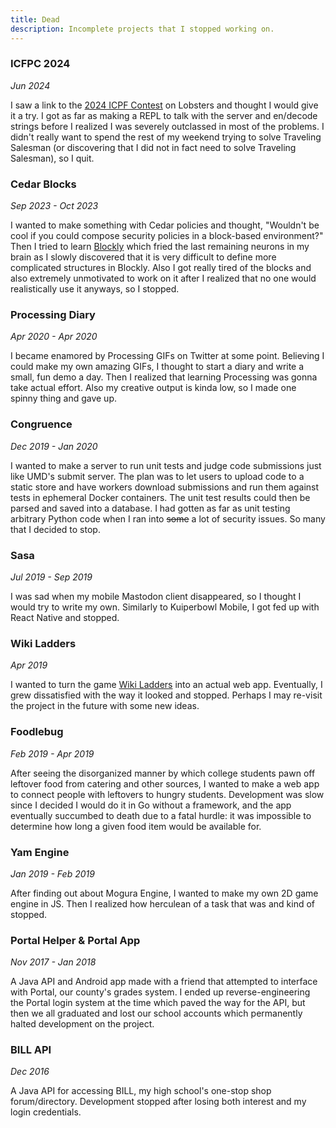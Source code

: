 ```yaml
---
title: Dead
description: Incomplete projects that I stopped working on.
---
```


### ICFPC 2024

*Jun 2024*

I saw a link to the [2024 ICPF Contest](https://icfpcontest2024.github.io/) on
Lobsters and thought I would give it a try. I got as far as making a REPL to
talk with the server and en/decode strings before I realized I was severely
outclassed in most of the problems. I didn't really want to spend the rest of my
weekend trying to solve Traveling Salesman (or discovering that I did not in
fact need to solve Traveling Salesman), so I quit.


### Cedar Blocks

*Sep 2023 - Oct 2023*

I wanted to make something with Cedar policies and thought, "Wouldn't be cool if
you could compose security policies in a block-based environment?" Then I tried
to learn [Blockly](https://developers.google.com/blockly/) which fried the last
remaining neurons in my brain as I slowly discovered that it is very difficult
to define more complicated structures in Blockly. Also I got really tired of the
blocks and also extremely unmotivated to work on it after I realized that no one
would realistically use it anyways, so I stopped.


### Processing Diary

*Apr 2020 - Apr 2020*

I became enamored by Processing GIFs on Twitter at some point. Believing I could
make my own amazing GIFs, I thought to start a diary and write a small, fun demo
a day. Then I realized that learning Processing was gonna take actual effort.
Also my creative output is kinda low, so I made one spinny thing and gave up.

### Congruence

*Dec 2019 - Jan 2020*

I wanted to make a server to run unit tests and judge code submissions just like
UMD's submit server. The plan was to let users to upload code to a static store
and have workers download submissions and run them against tests in ephemeral
Docker containers. The unit test results could then be parsed and saved into a
database. I had gotten as far as unit testing arbitrary Python code when I ran
into <s>some</s> a lot of security issues. So many that I decided to stop.

### Sasa

*Jul 2019 - Sep 2019*

I was sad when my mobile Mastodon client disappeared, so I thought I would try
to write my own. Similarly to Kuiperbowl Mobile, I got fed up with React Native
and stopped.

### Wiki Ladders

*Apr 2019*

I wanted to turn the game [Wiki
Ladders](https://en.wikipedia.org/wiki/Wikipedia:Wiki_Ladders) into an actual
web app. Eventually, I grew dissatisfied with the way it looked and stopped.
Perhaps I may re-visit the project in the future with some new ideas.

### Foodlebug

*Feb 2019 - Apr 2019*

After seeing the disorganized manner by which college students pawn off leftover
food from catering and other sources, I wanted to make a web app to connect
people with leftovers to hungry students. Development was slow since I decided I
would do it in Go without a framework, and the app eventually succumbed to death
due to a fatal hurdle: it was impossible to determine how long a given food item
would be available for.

### Yam Engine

*Jan 2019 - Feb 2019*

After finding out about Mogura Engine, I wanted to make my own 2D game engine in
JS. Then I realized how herculean of a task that was and kind of stopped.

### Portal Helper & Portal App

*Nov 2017 - Jan 2018*

A Java API and Android app made with a friend that attempted to interface with
Portal, our county's grades system. I ended up reverse-engineering the Portal
login system at the time which paved the way for the API, but then we all
graduated and lost our school accounts which permanently halted development on
the project.

### BILL API

*Dec 2016*

A Java API for accessing BILL, my high school's one-stop shop forum/directory.
Development stopped after losing both interest and my login credentials.